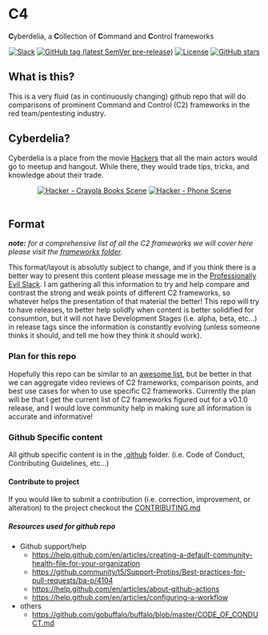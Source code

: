 # C4
**C**yberdelia, a **C**ollection of **C**ommand and **C**ontrol frameworks

<p align="center">
  <a href="https://professionallyevil.slack.com/messages/c4"> <img alt="Slack" src="https://img.shields.io/badge/chat-ProfessionallyEvil-%238c0000.svg?logo=slack" /></a>
  <a href="https://github.com/SamuraiWTF/samuraiwtf/releases"> <img alt="GitHub tag (latest SemVer pre-release)" src="https://img.shields.io/github/v/tag/ProfessionallyEvil/C4?include_prereleases&sort=semver&label=release" /></a>
  <a href="https://github.com/ProfessionallyEvil/C4/blob/master/LICENSE" > <img alt="License" src="https://img.shields.io/badge/license-GPLv3-blue.svg" /></a>
  <a href="https://github.com/ProfessionallyEvil/C4"><img alt="GitHub stars" src="https://img.shields.io/github/stars/ProfessionallyEvil/C4?style=social"></a>
</p>

## What is this?

This is a very fluid (as in continuously changing) github repo that will do comparisons of prominent Command and Control (C2) frameworks in the red team/pentesting industry.

## Cyberdelia?

Cyberdelia is a place from the movie [Hackers](https://m.imdb.com/title/tt0113243/) that all the main actors would go to meetup and hangout. While there, they would trade tips, tricks, and knowledge about their trade.

<div align="center">
<a href="http://www.youtube.com/watch?feature=player_embedded&v=4U9MI0u2VIE" target="_blank"><img src="https://img.youtube.com/vi/4U9MI0u2VIE/0.jpg" alt="Hacker - Crayola Books Scene"  /></a>
<a href="http://www.youtube.com/watch?feature=player_embedded&v=hR62mcMJ2pE" target="_blank"><img src="https://img.youtube.com/vi/hR62mcMJ2pE/0.jpg" alt="Hacker - Phone Scene"  /></a>
</div>
<br>

## Format

_**note:** for a comprehensive list of all the C2 frameworks we will cover here please visit the [frameworks folder](/frameworks/)._

This format/layout is absolutly subject to change, and if you think there is a better way to present this content please message me in the [Professionally Evil Slack](https://professionallyevil.slack.com/messages/c4).
I am gathering all this information to try and help compare and contrast the strong and weak points of different C2 frameworks, so whatever helps the presentation of that material the better!
This repo will try to have releases, to better help solidfy when content is better solidified for consumtion, but it will not have Development Stages (i.e. alpha, beta, etc...) in release tags since the information is constantly evolving (unless someone thinks it should, and tell me how they think it should work).

### Plan for this repo

Hopefully this repo can be similar to an [awesome list](https://github.com/topics/awesome), but be better in that we can aggregate video reviews of C2 frameworks, comparison points, and best use cases for when to use specific C2 frameworks.
Currently the plan will be that I get the current list of C2 frameworks figured out for a v0.1.0 release, and I would love community help in making sure all information is accurate and informative!

### Github Specific content

All github specific content is in the [.github](/.github/) folder. (i.e. Code of Conduct, Contributing Guidelines, etc...)

#### Contribute to project

If you would like to submit a contribution (i.e. correction, improvement, or alteration) to the project checkout the [CONTRIBUTING.md](/.github/CONTRIBUTING.md)


##### Resources used for github repo

- Github support/help
  - https://help.github.com/en/articles/creating-a-default-community-health-file-for-your-organization
  - https://github.community/t5/Support-Protips/Best-practices-for-pull-requests/ba-p/4104
  - https://help.github.com/en/articles/about-github-actions
  - https://help.github.com/en/articles/configuring-a-workflow
- others
  - https://github.com/gobuffalo/buffalo/blob/master/CODE_OF_CONDUCT.md 